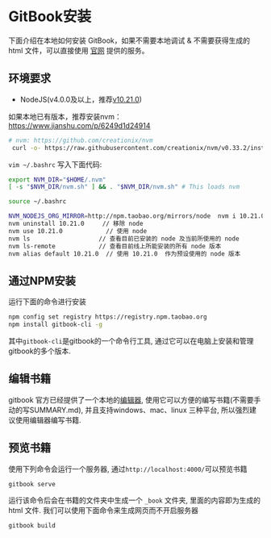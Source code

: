 # GitBook安装
下面介绍在本地如何安装 GitBook，如果不需要本地调试 & 不需要获得生成的 html 文件，可以直接使用 [官网](https://www.gitbook.com/) 提供的服务。
<!-- toc -->

## 环境要求

* NodeJS(v4.0.0及以上，推荐[v10.21.0](https://npm.taobao.org/mirrors/node/latest-v10.x/))

如果本地已有版本，推荐安装nvm：https://www.jianshu.com/p/6249d1d24914

``` bash
# nvm: https://github.com/creationix/nvm
 curl -o- https://raw.githubusercontent.com/creationix/nvm/v0.33.2/install.sh | bash
```

`vim ~/.bashrc` 写入下面代码:
``` bash
export NVM_DIR="$HOME/.nvm"
[ -s "$NVM_DIR/nvm.sh" ] && . "$NVM_DIR/nvm.sh" # This loads nvm
```

``` bash
source ~/.bashrc

NVM_NODEJS_ORG_MIRROR=http://npm.taobao.org/mirrors/node  nvm i 10.21.0 
nvm uninstall 10.21.0     // 移除 node 
nvm use 10.21.0            // 使用 node
nvm ls                   // 查看目前已安装的 node 及当前所使用的 node
nvm ls-remote            // 查看目前线上所能安装的所有 node 版本
nvm alias default 10.21.0  // 使用 10.21.0  作为预设使用的 node 版本
```

## 通过NPM安装
运行下面的命令进行安装
```bash
npm config set registry https://registry.npm.taobao.org
npm install gitbook-cli -g
```
其中`gitbook-cli`是gitbook的一个命令行工具, 通过它可以在电脑上安装和管理gitbook的多个版本.

## 编辑书籍
gitbook 官方已经提供了一个本地的[编辑器](https://www.gitbook.com/editor/osx), 使用它可以方便的编写书籍(不需要手动的写SUMMARY.md), 并且支持windows、mac、linux 三种平台, 所以强烈建议使用编辑器编写书籍.

## 预览书籍
使用下列命令会运行一个服务器, 通过`http://localhost:4000/`可以预览书籍
```bash
gitbook serve
```
运行该命令后会在书籍的文件夹中生成一个 `_book` 文件夹, 里面的内容即为生成的 html 文件.
我们可以使用下面命令来生成网页而不开启服务器
```bash
gitbook build
```
